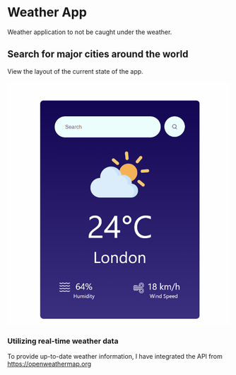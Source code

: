 # Weather App

Weather application to not be caught under the weather.

## Search for major cities around the world

View the layout of the current state of the app.

![Weather App Animated Layout](https://github.com/chrystianariel/weather-app/blob/main/src/Components/Assets/Weather%20App%20Sample.gif)

### Utilizing real-time weather data

To provide up-to-date weather information, I have integrated the API from https://openweathermap.org
